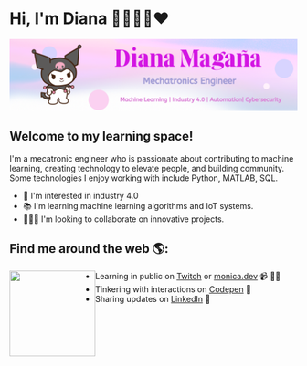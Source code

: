 

# Hi, I'm Diana 👋👩🏽‍💻❤️ 
<img src="https://github.com/dancode42/dancode42/blob/main/Images/Pink%20Light%20Leak%20Gradient%20LinkedIn%20Banner%20(1).png" alt="a">

## Welcome to my learning space!
I'm a mecatronic engineer who is passionate about contributing to machine learning, creating technology to elevate people, and building community. Some technologies I enjoy working with include Python, MATLAB, SQL.

- 🤖 I'm interested in industry 4.0
- 📚 I'm learning machine learning algorithms and IoT systems.
- 🕵🏽‍♀️ I'm looking to collaborate on innovative projects.

## Find me around the web 🌎:
<a href="https://www.youtube.com/watch?v=9T4A22p8XRM"><img align="left" width="150" height="150" src="https://github.com/M0nica/M0nica/blob/main/octomonica/m0nica-octocat-rotating.gif?raw=true"></a>
- Learning in public on <a href="https://www.twitch.tv/blacktechdiva">Twitch</a> or <a href="https://www.monica.dev">monica.dev</a> 📹 ✍🏾
- Tinkering with interactions on <a href="https://codepen.io/m0nica"> Codepen</a> 🏓
- Sharing updates on <a href="https://www.linkedin.com/in/monicampowell/">LinkedIn</a> 💼
